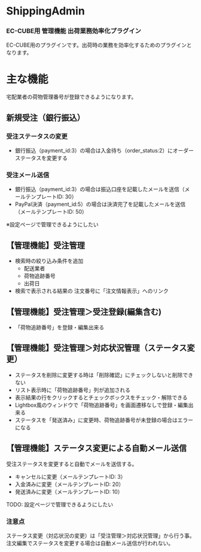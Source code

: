 ShippingAdmin
=============
### EC-CUBE用 管理機能 出荷業務効率化プラグイン
EC-CUBE用のプラグインです。出荷時の業務を効率化するためのプラグインとなります。

# 主な機能
宅配業者の荷物管理番号が登録できるようになります。

## 新規受注（銀行振込）

### 受注ステータスの変更
- 銀行振込（payment_id:3）の場合は入金待ち（order_status:2）にオーダーステータスを変更する

### 受注メール送信
- 銀行振込（payment_id:3）の場合は振込口座を記載したメールを送信（メールテンプレートID: 30）
- PayPal決済（payment_id:5）の場合は決済完了を記載したメールを送信（メールテンプレートID: 50）

※設定ページで管理できるようにしたい

## 【管理機能】受注管理
- 検索時の絞り込み条件を追加
    - 配送業者
    - 荷物追跡番号
    - 出荷日
- 検索で表示される結果の 注文番号に「注文情報表示」へのリンク

## 【管理機能】受注管理＞受注登録(編集含む)
- 「荷物追跡番号」を登録・編集出来る

## 【管理機能】受注管理＞対応状況管理（ステータス変更）
- ステータスを削除に変更する時は「削除確認」にチェックしないと削除できない
- リスト表示時に「荷物追跡番号」列が追加される
- 表示結果の行をクリックするとチェックボックスをチェック・解除できる
- Lightbox風のウィンドウで「荷物追跡番号」を画面遷移なしで登録・編集出来る
- ステータスを「発送済み」に変更時、荷物追跡番号が未登録の場合はエラーになる

## 【管理機能】ステータス変更による自動メール送信
受注ステータスを変更すると自動でメールを送信する。

- キャンセルに変更（メールテンプレートID: 3）
- 入金済みに変更（メールテンプレートID: 20）
- 発送済みに変更（メールテンプレートID: 10）

TODO: 設定ページで管理できるようにしたい

### 注意点
ステータス変更（対応状況の変更）は「受注管理＞対応状況管理」から行う事。注文編集でステータスを変更する場合は自動メール送信が行われない。
